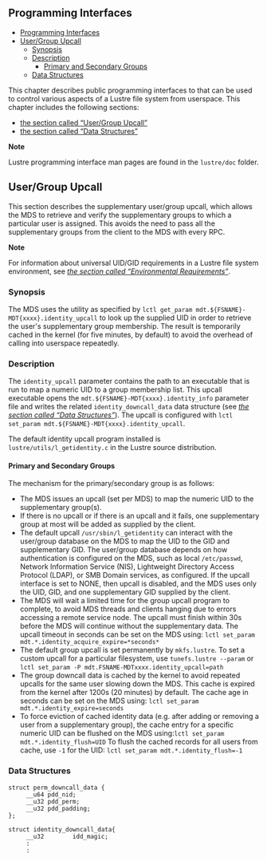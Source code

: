 ## Programming Interfaces

- [Programming Interfaces](#programming-interfaces)
- [User/Group Upcall](#usergroup-upcall)
  * [Synopsis](#synopsis)
  * [Description](#description)
    + [Primary and Secondary Groups](#primary-and-secondary-groups)
  * [Data Structures](#data-structures)


This chapter describes public programming interfaces to that can be used to control various aspects of a Lustre file system from userspace. This chapter includes the following sections:

- [the section called “User/Group Upcall”](#usergroup-upcall)
- [the section called “Data Structures”](#data-structures)

**Note**

Lustre programming interface man pages are found in the `lustre/doc` folder.

## User/Group Upcall

This section describes the supplementary user/group upcall, which allows the MDS to retrieve and verify the supplementary groups to which a particular user is assigned. This avoids the need to pass all the supplementary groups from the client to the MDS with every RPC.

**Note**

For information about universal UID/GID requirements in a Lustre file system environment, see [*the section called “Environmental Requirements”*](02.05-Installing%20the%20Lustre%20Software.md#environmental-requirements).

### Synopsis

The MDS uses the utility as specified by `lctl get_param mdt.${FSNAME}-MDT{xxxx}.identity_upcall` to look up the supplied UID in order to retrieve the user's supplementary group membership. The result is temporarily cached in the kernel (for five minutes, by default) to avoid the overhead of calling into userspace repeatedly.

### Description

The `identity_upcall` parameter contains the path to an executable that is run to map a numeric UID to a group membership list. This upcall executable opens the `mdt.${FSNAME}-MDT{xxxx}.identity_info` parameter file and writes the related `identity_downcall_data` data structure (see *[the section called “Data Structures”](#data-structures)*). The upcall is configured with `lctl set_param mdt.${FSNAME}-MDT{xxxx}.identity_upcall`.

The default identity upcall program installed is `lustre/utils/l_getidentity.c` in the Lustre source distribution.

#### Primary and Secondary Groups

The mechanism for the primary/secondary group is as follows:

- The MDS issues an upcall (set per MDS) to map the numeric UID to the supplementary group(s).
- If there is no upcall or if there is an upcall and it fails, one supplementary group at most will be added as supplied by the client.
- The default upcall `/usr/sbin/l_getidentity` can interact with the user/group database on the MDS to map the UID to the GID and supplementary GID. The user/group database depends on how authentication is configured on the MDS, such as local `/etc/passwd`, Network Information Service (NIS), Lightweight Directory Access Protocol (LDAP), or SMB Domain services, as configured. If the upcall interface is set to NONE, then upcall is disabled, and the MDS uses only the UID, GID, and one supplementary GID supplied by the client.
- The MDS will wait a limited time for the group upcall program to complete, to avoid MDS threads and clients hanging due to errors accessing a remote service node. The upcall must finish within 30s before the MDS will continue without the supplementary data. The upcall timeout in seconds can be set on the MDS using: `lctl set_param mdt.*.identity_acquire_expire=*seconds*`
- The default group upcall is set permanently by `mkfs.lustre`. To set a custom upcall for a particular filesystem, use `tunefs.lustre --param` or `lctl set_param -P mdt.FSNAME-MDTxxxx.identity_upcall=path`
- The group downcall data is cached by the kernel to avoid repeated upcalls for the same user slowing down the MDS. This cache is expired from the kernel after 1200s (20 minutes) by default. The cache age in seconds can be set on the MDS using: `lctl set_param mdt.*.identity_expire=seconds`
- To force eviction of cached identity data (e.g. after adding or removing a user from a supplementary group), the cache entry for a specific numeric UID can be flushed on the MDS using:`lctl set_param mdt.*.identity_flush=UID` To flush the cached records for all users from cache, use `-1` for the UID: `lctl set_param mdt.*.identity_flush=-1`

### Data Structures

```
struct perm_downcall_data {
     __u64 pdd_nid;
     __u32 pdd_perm;
     __u32 pdd_padding;
};

struct identity_downcall_data{
     __u32        idd_magic;
     :         
     :
```

 
